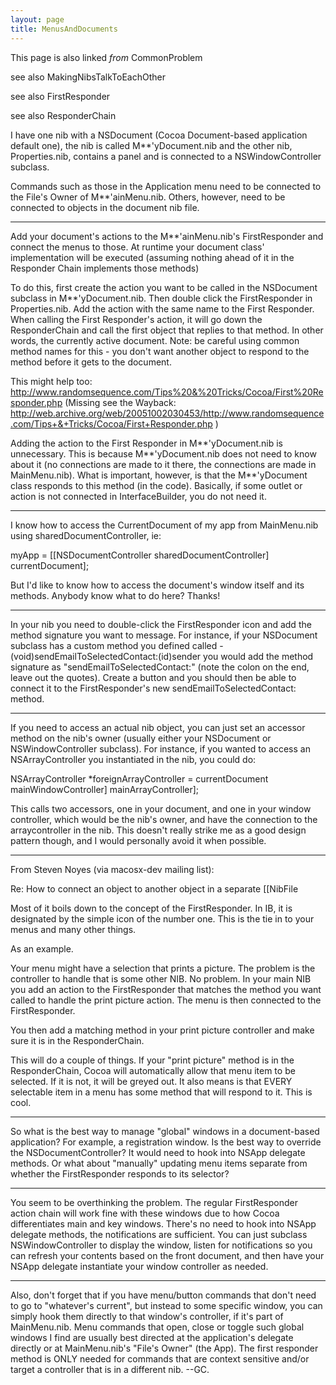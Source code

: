 ```yaml
---
layout: page
title: MenusAndDocuments
---
```




This page is also linked *from* CommonProblem

see also MakingNibsTalkToEachOther

see also FirstResponder

see also ResponderChain

I have one nib with a     NSDocument (Cocoa Document-based application default one), the nib is called     M**'yDocument.nib and the other nib,     Properties.nib, contains a panel and is connected to a     NSWindowController subclass.

Commands such as those in the Application menu need to be connected to the File's Owner of     M**'ainMenu.nib. Others, however, need to be connected to objects in the document nib file.

----

Add your document's actions to the M**'ainMenu.nib's FirstResponder and connect the menus to those. At runtime your document class' implementation will be executed (assuming nothing ahead of it in the Responder Chain implements those methods)

To do this, first create the action you want to be called in the NSDocument subclass in M**'yDocument.nib. Then double click the FirstResponder in Properties.nib. Add the action with the same name to the First Responder. When calling the First Responder's action, it will go down the ResponderChain and call the first object that replies to that method. In other words, the currently active document. Note: be careful using common method names for this - you don't want another object to respond to the method before it gets to the document.

This might help too: http://www.randomsequence.com/Tips%20&%20Tricks/Cocoa/First%20Responder.php
(Missing see the Wayback: http://web.archive.org/web/20051002030453/http://www.randomsequence.com/Tips+&+Tricks/Cocoa/First+Responder.php )

Adding the action to the First Responder in M**'yDocument.nib is unnecessary.
This is because M**'yDocument.nib does not need to know about it (no connections are made to it there, the connections are made in MainMenu.nib).
What is important, however, is that the M**'yDocument class responds to this method (in the code). Basically, if some outlet or action is not connected in InterfaceBuilder, you do not need it.

----

I know how to access the CurrentDocument of my app from MainMenu.nib using sharedDocumentController, ie:

    
myApp = [[NSDocumentController sharedDocumentController] currentDocument];


But I'd like to know how to access the document's window itself and its methods. Anybody know what to do here? Thanks!

----

In your nib you need to double-click the FirstResponder icon and add the method signature you want to message. For instance, if your NSDocument subclass has a custom method you defined called -(void)sendEmailToSelectedContact:(id)sender you would add the method signature as "sendEmailToSelectedContact:" (note the colon on the end, leave out the quotes). Create a button and you should then be able to connect it to the FirstResponder's new sendEmailToSelectedContact: method.

----

If you need to access an actual nib object, you can just set an accessor method on the nib's owner (usually either your NSDocument or NSWindowController subclass). For instance, if you wanted to access an NSArrayController you instantiated in the nib, you could do:
    
NSArrayController *foreignArrayController = currentDocument mainWindowController] mainArrayController];

This calls two accessors, one in your document, and one in your window controller, which would be the nib's owner, and have the connection to the arraycontroller in the nib. This doesn't really strike me as a good design pattern though, and I would personally avoid it when possible.

----

From Steven Noyes (via macosx-dev mailing list):

Re: How to connect an object to another object in a separate [[NibFile

Most of it boils down to the concept of the FirstResponder.  In IB, it  is designated by the simple icon of the number one.  This is the tie in to your menus  and many other things.

As an example.

Your menu might have a selection that prints a picture.  The problem is 
the controller to handle that is some other NIB.  No problem.  In your main NIB you add an action to the FirstResponder that matches the method you want called to handle the print picture action. The menu is then connected to the FirstResponder.

You then add a matching method in your print picture controller and make 
sure it is in the ResponderChain.

This will do a couple of things.  If your "print picture" method is in 
the ResponderChain, Cocoa will automatically allow that menu item to be selected.  If it is not, it will be greyed out.  It also means is that EVERY selectable item in a menu has some method that will respond to it.  This is cool.

----

So what is the best way to manage "global" windows in a document-based application? For example, a registration window. Is the best way to override the NSDocumentController? It would need to hook into NSApp delegate methods. Or what about "manually" updating menu items separate from whether the FirstResponder responds to its selector?

----
You seem to be overthinking the problem. The regular FirstResponder action chain will work fine with these windows due to how Cocoa differentiates main and key windows. There's no need to hook into NSApp delegate methods, the notifications are sufficient. You can just subclass NSWindowController to display the window, listen for notifications so you can refresh your contents based on the front document, and then have your NSApp delegate instantiate your window controller as needed.

----

Also, don't forget that if you have menu/button commands that don't need to go to "whatever's current", but instead to some specific window, you can simply hook them directly to that window's controller, if it's part of MainMenu.nib. Menu commands that open, close or toggle such global windows I find are usually best directed at the application's delegate directly or at MainMenu.nib's "File's Owner" (the App). The first responder method is ONLY needed for commands that are context sensitive and/or target a controller that is in a different nib. --GC.

